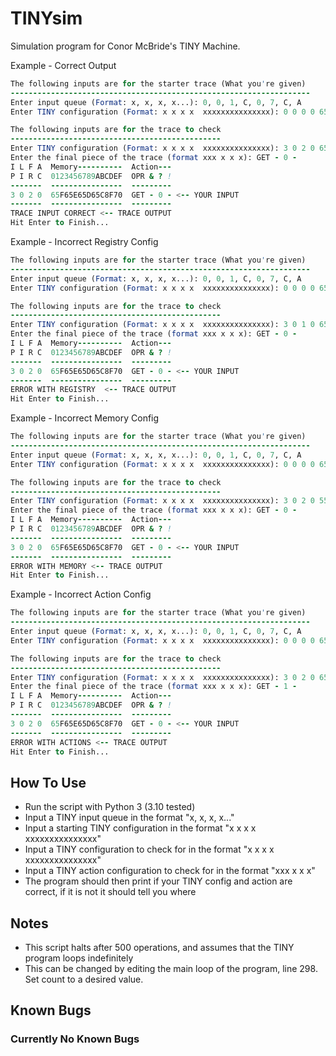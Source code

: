 # TINYsim

Simulation program for Conor McBride's TINY Machine.

Example - Correct Output

```f
The following inputs are for the starter trace (What you're given)
-------------------------------------------------------------------
Enter input queue (Format: x, x, x, x...): 0, 0, 1, C, 0, 7, C, A
Enter TINY configuration (Format: x x x x  xxxxxxxxxxxxxxx): 0 0 0 0 65F65E65D65C8F70

The following inputs are for the trace to check
-----------------------------------------------
Enter TINY configuration (Format: x x x x  xxxxxxxxxxxxxxx): 3 0 2 0 65F65E65D65C8F70 
Enter the final piece of the trace (format xxx x x x): GET - 0 -
I L F A  Memory----------  Action---
P I R C  0123456789ABCDEF  OPR & ? !
-------  ----------------  ---------
3 0 2 0  65F65E65D65C8F70  GET - 0 - <-- YOUR INPUT
-------  ----------------  ---------
TRACE INPUT CORRECT <-- TRACE OUTPUT
Hit Enter to Finish...
```

Example - Incorrect Registry Config

```f
The following inputs are for the starter trace (What you're given)
-------------------------------------------------------------------
Enter input queue (Format: x, x, x, x...): 0, 0, 1, C, 0, 7, C, A
Enter TINY configuration (Format: x x x x  xxxxxxxxxxxxxxx): 0 0 0 0 65F65E65D65C8F70

The following inputs are for the trace to check
-----------------------------------------------
Enter TINY configuration (Format: x x x x  xxxxxxxxxxxxxxx): 3 0 1 0 65F65E65D65C8F70 
Enter the final piece of the trace (format xxx x x x): GET - 0 -
I L F A  Memory----------  Action---
P I R C  0123456789ABCDEF  OPR & ? !
-------  ----------------  ---------
3 0 2 0  65F65E65D65C8F70  GET - 0 - <-- YOUR INPUT
-------  ----------------  ---------
ERROR WITH REGISTRY  <-- TRACE OUTPUT
Hit Enter to Finish...
```

Example - Incorrect Memory Config

```f
The following inputs are for the starter trace (What you're given)
-------------------------------------------------------------------
Enter input queue (Format: x, x, x, x...): 0, 0, 1, C, 0, 7, C, A
Enter TINY configuration (Format: x x x x  xxxxxxxxxxxxxxx): 0 0 0 0 65F65E65D65C8F70

The following inputs are for the trace to check
-----------------------------------------------
Enter TINY configuration (Format: x x x x  xxxxxxxxxxxxxxx): 3 0 2 0 55F65E65D65C8F70 
Enter the final piece of the trace (format xxx x x x): GET - 0 -
I L F A  Memory----------  Action---
P I R C  0123456789ABCDEF  OPR & ? !
-------  ----------------  ---------
3 0 2 0  65F65E65D65C8F70  GET - 0 - <-- YOUR INPUT
-------  ----------------  ---------
ERROR WITH MEMORY <-- TRACE OUTPUT
Hit Enter to Finish...
```

Example - Incorrect Action Config

```f
The following inputs are for the starter trace (What you're given)
-------------------------------------------------------------------
Enter input queue (Format: x, x, x, x...): 0, 0, 1, C, 0, 7, C, A
Enter TINY configuration (Format: x x x x  xxxxxxxxxxxxxxx): 0 0 0 0 65F65E65D65C8F70

The following inputs are for the trace to check
-----------------------------------------------
Enter TINY configuration (Format: x x x x  xxxxxxxxxxxxxxx): 3 0 2 0 65F65E65D65C8F70 
Enter the final piece of the trace (format xxx x x x): GET - 1 -
I L F A  Memory----------  Action---
P I R C  0123456789ABCDEF  OPR & ? !
-------  ----------------  ---------
3 0 2 0  65F65E65D65C8F70  GET - 0 - <-- YOUR INPUT
-------  ----------------  ---------
ERROR WITH ACTIONS <-- TRACE OUTPUT
Hit Enter to Finish...
```

## How To Use

+ Run the script with Python 3 (3.10 tested)
+ Input a TINY input queue in the format "x, x, x, x..."
+ Input a starting TINY configuration in the format "x x x x  xxxxxxxxxxxxxxx"
+ Input a TINY configuration to check for in the format "x x x x  xxxxxxxxxxxxxxx"
+ Input a TINY action configuration to check for in the format "xxx x x x"
+ The program should then print if your TINY config and action are correct, if it is not it should tell you where

## Notes

+ This script halts after 500 operations, and assumes that the TINY program loops indefinitely
+ This can be changed by editing the main loop of the program, line 298. Set count to a desired value.

## Known Bugs

### Currently No Known Bugs
